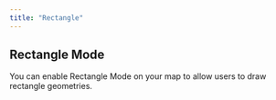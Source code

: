 ```yaml
---
title: "Rectangle"
---
```


## Rectangle Mode

You can enable Rectangle Mode on your map to allow users to draw rectangle geometries.

<!-- Add detailed documentation and code examples for Rectangle Mode here -->


